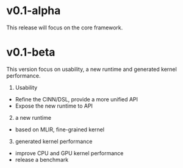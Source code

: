 # v0.1-alpha
This release will focus on the core framework.

# v0.1-beta

This version focus on usability, a new runtime and generated kernel performance.

1. Usability
  - Refine the CINN/DSL, provide a more unified API
  - Expose the new runtime to API
2. a new runtime
  - based on MLIR, fine-grained kernel
3. generated kernel performance
  - improve CPU and GPU kernel performance
  - release a benchmark
